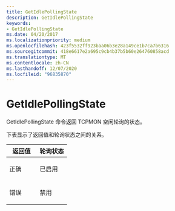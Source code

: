 ```yaml
---
title: GetIdlePollingState
description: GetIdlePollingState
keywords:
- GetIdlePollingState
ms.date: 04/20/2017
ms.localizationpriority: medium
ms.openlocfilehash: 423f5532ff923baa06b3e28a149ce1b7ca7b6316
ms.sourcegitcommit: 418e6617e2a695c9cb4b37b5b60e264760858acd
ms.translationtype: MT
ms.contentlocale: zh-CN
ms.lasthandoff: 12/07/2020
ms.locfileid: "96835870"
---
```

# <a name="getidlepollingstate"></a>GetIdlePollingState


GetIdlePollingState 命令返回 TCPMON 空闲轮询的状态。

下表显示了返回值和轮询状态之间的关系。

<table>
<colgroup>
<col width="50%" />
<col width="50%" />
</colgroup>
<thead>
<tr class="header">
<th>返回值</th>
<th>轮询状态</th>
</tr>
</thead>
<tbody>
<tr class="odd">
<td><p>正确</p></td>
<td><p>已启用</p></td>
</tr>
<tr class="even">
<td><p>错误</p></td>
<td><p>禁用</p></td>
</tr>
</tbody>
</table>

 

 

 




